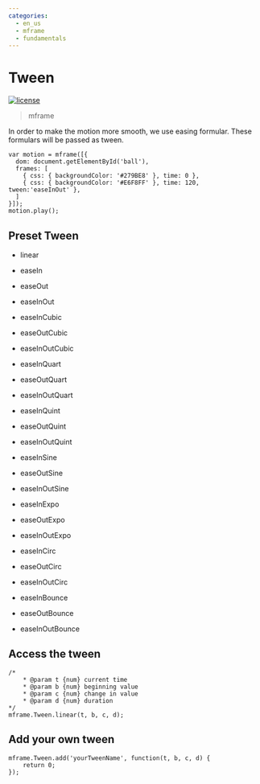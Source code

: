 ```yaml
---
categories:
  - en_us
  - mframe
  - fundamentals
---
```

# Tween

[![license](https://img.shields.io/github/license/momentum-design/momentum-ui.svg?color=blueviolet)](https://github.com/momentum-design/momentum-ui/blob/master/charts/LICENSE)

> mframe

In order to make the motion more smooth, we use easing formular. These formulars will be passed as tween.

```
var motion = mframe([{
  dom: document.getElementById('ball'),
  frames: [
    { css: { backgroundColor: '#279BE8' }, time: 0 },
    { css: { backgroundColor: '#E6F8FF' }, time: 120, tween:'easeInOut' },
  ]
}]);
motion.play();
```

## Preset Tween

+ linear

+ easeIn

+ easeOut

+ easeInOut

+ easeInCubic

+ easeOutCubic

+ easeInOutCubic

+ easeInQuart

+ easeOutQuart

+ easeInOutQuart

+ easeInQuint

+ easeOutQuint

+ easeInOutQuint

+ easeInSine

+ easeOutSine

+ easeInOutSine

+ easeInExpo

+ easeOutExpo

+ easeInOutExpo

+ easeInCirc

+ easeOutCirc

+ easeInOutCirc

+ easeInBounce

+ easeOutBounce

+ easeInOutBounce

## Access the tween

```
/*
    * @param t {num} current time
    * @param b {num} beginning value
    * @param c {num} change in value
    * @param d {num} duration
*/
mframe.Tween.linear(t, b, c, d);
```

## Add your own tween

```
mframe.Tween.add('yourTweenName', function(t, b, c, d) {
    return 0;
});
```
